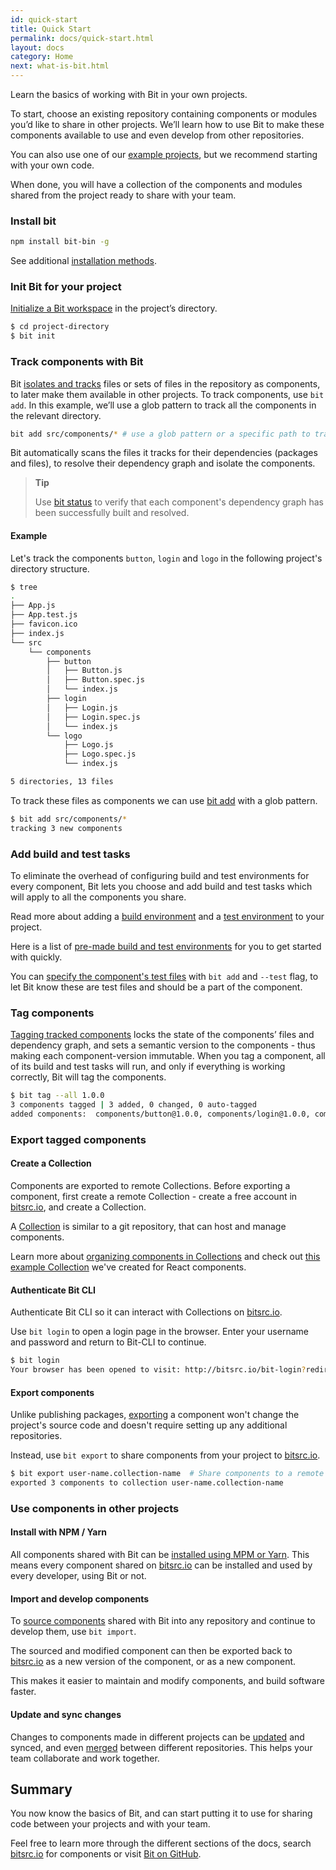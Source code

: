 ```yaml
---
id: quick-start
title: Quick Start
permalink: docs/quick-start.html
layout: docs
category: Home
next: what-is-bit.html
---
```

Learn the basics of working with Bit in your own projects.

To start, choose an existing repository containing components or modules you’d like to share in other projects. We’ll learn how to use Bit to make these components available to use and even develop from other repositories.

You can also use one of our [example projects](/docs/example-projects.html), but we recommend starting with your own code.

When done, you will have a collection of the components and modules shared from the project ready to share with your team.

### Install bit

```bash
npm install bit-bin -g
```

See additional [installation methods](/docs/installation.html).

### Init Bit for your project

[Initialize a Bit workspace](/docs/initializing-bit.html) in the project’s directory.

```bash
$ cd project-directory
$ bit init
```

### Track components with Bit

Bit [isolates and tracks](/docs/add-and-isolate-components.html) files or sets of files in the repository as components, to later make them available in other projects.
To track components, use `bit add`. In this example, we’ll use a glob pattern to track all the components in the relevant directory.

```bash
bit add src/components/* # use a glob pattern or a specific path to track multiple components or a single component.
```

Bit automatically scans the files it tracks for their dependencies (packages and files), to resolve their dependency graph and isolate the components.

> **Tip**
>
> Use [bit status](/docs/cli-status.html) to verify that each component's dependency graph has been successfully built and resolved.

#### Example

Let's track the components `button`, `login` and `logo` in the following project's directory structure.

```bash
$ tree
.
├── App.js
├── App.test.js
├── favicon.ico
├── index.js
└── src
    └── components
        ├── button
        │   ├── Button.js
        │   ├── Button.spec.js
        │   └── index.js
        ├── login
        │   ├── Login.js
        │   ├── Login.spec.js
        │   └── index.js
        └── logo
            ├── Logo.js
            ├── Logo.spec.js
            └── index.js

5 directories, 13 files
```

To track these files as components we can use [bit add](/docs/cli-add.html) with a glob pattern.

```bash
$ bit add src/components/*
tracking 3 new components
```

### Add build and test tasks

To eliminate the overhead of configuring build and test environments for every component, Bit lets you choose and add build and test tasks which will apply to all the components you share.  

Read more about adding a [build environment](/docs/building-components.html) and a [test environment](/docs/testing-components.html) to your project.  

Here is a list of [pre-made build and test environments](https://bitsrc.io/bit/envs) for you to get started with quickly.  

You can [specify the component's test files](/docs/add-and-isolate-components.html#track-a-component-with-testspec-files) with `bit add` and  `--test` flag, to let Bit know these are test files and should be a part of the component.

### Tag components

[Tagging tracked components](/docs/tag-component-version.html) locks the state of the components’ files and dependency graph, and sets a semantic version to the components - thus making each component-version immutable. When you tag a component, all of its build and test tasks will run, and only if everything is working correctly, Bit will tag the components.

```bash
$ bit tag --all 1.0.0
3 components tagged | 3 added, 0 changed, 0 auto-tagged
added components:  components/button@1.0.0, components/login@1.0.0, components/logo@1.0.0
```

### Export tagged components

#### Create a Collection

Components are exported to remote Collections. Before exporting a component, first create a remote Collection - create a free account in [bitsrc.io](https://bitsrc.io/signup), and create a Collection.  

A [Collection](/docs/remote-collection.html) is similar to a git repository, that can host and manage components.  

Learn more about [organizing components in Collections](/docs/organizing-components.html) and check out [this example Collection](https://bitsrc.io/bit/movie-app) we've created for React components.

#### Authenticate Bit CLI

Authenticate Bit CLI so it can interact with Collections on [bitsrc.io](https://bitsrc.io).

Use `bit login` to open a login page in the browser. Enter your username and password and return to Bit-CLI to continue.

```bash
$ bit login
Your browser has been opened to visit: http://bitsrc.io/bit-login?redirect_uri=http://localhost:8085...
```

#### Export components

Unlike publishing packages, [exporting](/docs/cli-export.html) a component won't change the project's source code and doesn't require setting up any additional repositories.

Instead, use `bit export` to share components from your project to [bitsrc.io](https://bitsrc.io).

```bash
$ bit export user-name.collection-name  # Share components to a remote Collection
exported 3 components to collection user-name.collection-name
```

### Use components in other projects

#### Install with NPM / Yarn

All components shared with Bit can be [installed using MPM or Yarn](/docs/installing-components.html). This means every component shared on [bitsrc.io](https://bitsrc.io) can be installed and used by every developer, using Bit or not.

#### Import and develop components

To [source components](/docs/sourcing-components.html) shared with Bit into any repository and continue to develop them, use `bit import`.

The sourced and modified component can then be exported back to [bitsrc.io](https://bitsrc.io) as a new version of the component, or as a new component.

This makes it easier to maintain and modify components, and build software faster.

#### Update and sync changes

Changes to components made in different projects can be [updated](/docs/updating-sourced-components.html) and synced, and even [merged](/docs/merge-changes.html) between different repositories. This helps your team collaborate and work together.

## Summary

You now know the basics of Bit, and can start putting it to use for sharing code between your projects and with your team.

Feel free to learn more through the different sections of the docs, search [bitsrc.io](https://bitsrc.io) for components or visit [Bit on GitHub](https://github.com/teambit/bit).
